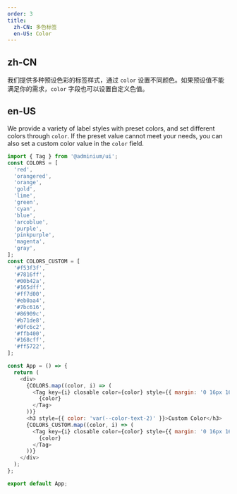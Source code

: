 ```yaml
---
order: 3
title:
  zh-CN: 多色标签
  en-US: Color
---
```


## zh-CN

我们提供多种预设色彩的标签样式，通过 `color` 设置不同颜色。如果预设值不能满足你的需求，`color` 字段也可以设置自定义色值。

## en-US

We provide a variety of label styles with preset colors, and set different colors through `color`. If the preset value cannot meet your needs, you can also set a custom color value in the `color` field.

```js
import { Tag } from '@adminium/ui';
const COLORS = [
  'red',
  'orangered',
  'orange',
  'gold',
  'lime',
  'green',
  'cyan',
  'blue',
  'arcoblue',
  'purple',
  'pinkpurple',
  'magenta',
  'gray',
];
const COLORS_CUSTOM = [
  '#f53f3f',
  '#7816ff',
  '#00b42a',
  '#165dff',
  '#ff7d00',
  '#eb0aa4',
  '#7bc616',
  '#86909c',
  '#b71de8',
  '#0fc6c2',
  '#ffb400',
  '#168cff',
  '#ff5722',
];

const App = () => {
  return (
    <div>
      {COLORS.map((color, i) => (
        <Tag key={i} closable color={color} style={{ margin: '0 16px 16px 0 ' }}>
          {color}
        </Tag>
      ))}
      <h3 style={{ color: 'var(--color-text-2)' }}>Custom Color</h3>
      {COLORS_CUSTOM.map((color, i) => (
        <Tag key={i} closable color={color} style={{ margin: '0 16px 16px 0 ' }}>
          {color}
        </Tag>
      ))}
    </div>
  );
};

export default App;
```
